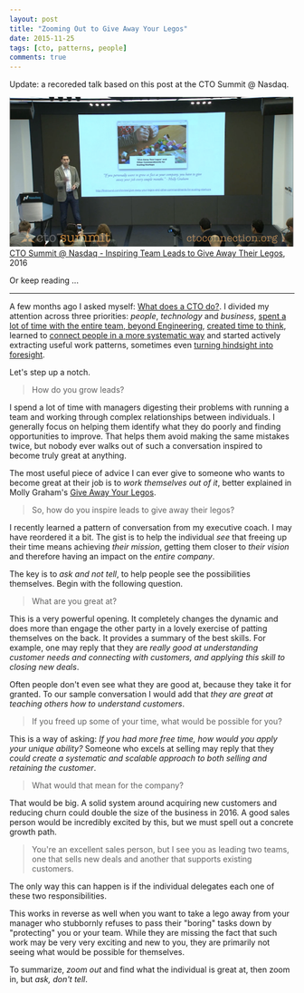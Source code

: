 ```yaml
---
layout: post
title: "Zooming Out to Give Away Your Legos"
date: 2015-11-25
tags: [cto, patterns, people]
comments: true
---
```

Update: a recoreded talk based on this post at the CTO Summit @ Nasdaq.

<a href="https://www.ctoconnection.com/topics/scaleup/videos/2016-11-01-inspiring-team-leads-to-give-away-their-legos"><img src="/images/about/cto-summit-nasdaq.png"></a><br>
[CTO Summit @ Nasdaq - Inspiring Team Leads to Give Away Their Legos](https://www.ctoconnection.com/topics/scaleup/videos/2016-11-01-inspiring-team-leads-to-give-away-their-legos), 2016

Or keep reading ...

***

A few months ago I asked myself: [What does a CTO do?](/2015/05/23/what-does-a-cto-do.html). I divided my attention across three priorities: _people_, _technology_ and _business_, [spent a lot of time with the entire team, beyond Engineering](/2015/07/18/what-does-a-cto-do-offering-time-to-the-team.html), [created time to think](/2015/08/03/what-does-a-cto-do-creating-thinking-time-while-walking-to-work.html), learned to [connect people in a more systematic way](/2015/08/17/what-does-a-cto-do-connecting-people-to-enable-magic.html) and started actively extracting useful work patterns, sometimes even [turning hindsight into foresight](/2015/09/01/turning-hindsight-into-foresight.html).

Let's step up a notch.

> How do you grow leads?

I spend a lot of time with managers digesting their problems with running a team and working through complex relationships between individuals. I generally focus on helping them identify what they do poorly and finding opportunities to improve. That helps them avoid making the same mistakes twice, but nobody ever walks out of such a conversation inspired to become truly great at anything.

The most useful piece of advice I can ever give to someone who wants to become great at their job is to _work themselves out of it_, better explained in Molly Graham's [Give Away Your Legos](https://review.firstround.com/give-away-your-legos-and-other-commandments-for-scaling-startups).

> So, how do you inspire leads to give away their legos?

I recently learned a pattern of conversation from my executive coach. I may have reordered it a bit. The gist is to help the individual _see_ that freeing up their time means achieving _their mission_, getting them closer to _their vision_  and therefore having an impact on the _entire company_.

The key is to _ask and not tell_, to help people see the possibilities themselves. Begin with the following question.

> What are you great at?

This is a very powerful opening. It completely changes the dynamic and does more than engage the other party in a lovely exercise of patting themselves on the back. It provides a summary of the best skills. For example, one may reply that they are _really good at understanding customer needs and connecting with customers, and applying this skill to closing new deals_.

Often people don't even see what they are good at, because they take it for granted. To our sample conversation I would add that _they are great at teaching others how to understand customers_.

> If you freed up some of your time, what would be possible for you?

This is a way of asking: _If you had more free time, how would you apply your unique ability?_ Someone who excels at selling may reply that they _could create a systematic and scalable approach to both selling and retaining the customer_.

> What would that mean for the company?

That would be big. A solid system around acquiring new customers and reducing churn could double the size of the business in 2016. A good sales person would be incredibly excited by this, but we must spell out a concrete growth path.

> You're an excellent sales person, but I see you as leading two teams, one that sells new deals and another that supports existing customers.

The only way this can happen is if the individual delegates each one of these two responsibilities.

This works in reverse as well when you want to take a lego away from your manager who stubbornly refuses to pass their "boring" tasks down by "protecting" you or your team. While they are missing the fact that such work may be very very exciting and new to you, they are primarily not seeing what would be possible for themselves.

To summarize, _zoom out_ and find what the individual is great at, then zoom in, but _ask, don't tell_.
